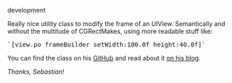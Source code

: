 development

Really nice utility class to modify the frame of an UIView. Semantically and without the multitude of CGRectMakes, using more readable stuff like:  
<pre>`[view.po_frameBuilder setWidth:100.0f height:40.0f]`</pre>
You can find the class on his [GitHub](https://github.com/podio/ios-view-frame-builder) and read about it [on his blog](http://sebreh.tumblr.com/post/36673388038/drop-the-layout-magic).

*Thanks, Sebastian!*